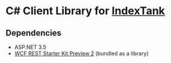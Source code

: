 C# Client Library for [IndexTank](http://www.indextank.com/)
==================================================

Dependencies
--------------------------------------
* ASP.NET 3.5
* [WCF REST Starter Kit Preview 2](http://aspnet.codeplex.com/releases/view/24644) (bundled as a library)

